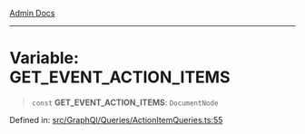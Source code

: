 [Admin Docs](/)

***

# Variable: GET\_EVENT\_ACTION\_ITEMS

> `const` **GET\_EVENT\_ACTION\_ITEMS**: `DocumentNode`

Defined in: [src/GraphQl/Queries/ActionItemQueries.ts:55](https://github.com/PalisadoesFoundation/talawa-admin/blob/main/src/GraphQl/Queries/ActionItemQueries.ts#L55)

